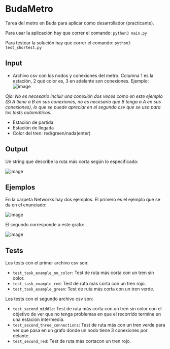 # BudaMetro
Tarea del metro en Buda para aplicar como desarrollador (practicante).

Para usar la aplicación hay que correr el comando:
`python3 main.py`


Para testear la solución hay que correr el comando:
`python3 test_shortest.py`

## Input
- Archivo csv con los nodos y conexiones del metro. Columna 1 es la estación, 2 qué color es, 3 en adelante son conexiones. Ejemplo:
![image](https://user-images.githubusercontent.com/32397663/168455495-5181054c-62a7-4707-87ab-921ff7da606f.png)

*Ojo: No es necesario incluir una conexión dos veces como en este ejemplo (Si A tiene a B en sus conexiones, no es necesario que B tenga a A en sus conexiones), lo que se puede apreciar en el segundo csv que se usa para los tests automáticos.*
- Estación de partida
- Estación de llegada
- Color del tren: red/green/nada(enter)

## Output
Un string que describe la ruta más corta según lo especificado:

![image](https://user-images.githubusercontent.com/32397663/168488519-f5aa88b2-6fb3-4127-97fe-be3cf0dc9523.png)


## Ejemplos
En la carpeta Networks hay dos ejemplos.
El primero es el ejemplo que se da en el enunciado:

![image](https://user-images.githubusercontent.com/32397663/168488203-a3574321-7001-4e97-8302-9ab29af09095.png)

El segundo corresponde a este grafo:

![image](https://user-images.githubusercontent.com/32397663/168488186-e45bcc83-3be0-4f42-ac46-c234582812a1.png)


## Tests
Los tests con el primer archivo csv son:
- `test_task_example_no_color`: Test de ruta más corta con un tren sin color.
- `test_task_example_red`: Test de ruta más corta con un tren rojo.
- `test_task_example_green`: Test de ruta más corta con un tren verde.

Los tests con el segundo archivo csv son:
- `test_second_middle`: Test de ruta más corta con un tren sin color con el objetivo de ver que no tenga problemas en que el recorrido termine en una estación intermedia.
- `test_second_three_connections`: Test de ruta más con un tren verde para ver que pasa en un grafo donde un nodo tiene 3 conexiones por delante.
- `test_second_red`: Test de ruta más cortacon un tren rojo.
